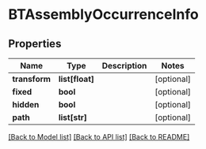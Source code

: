 # BTAssemblyOccurrenceInfo

## Properties
Name | Type | Description | Notes
------------ | ------------- | ------------- | -------------
**transform** | **list[float]** |  | [optional] 
**fixed** | **bool** |  | [optional] 
**hidden** | **bool** |  | [optional] 
**path** | **list[str]** |  | [optional] 

[[Back to Model list]](../README.md#documentation-for-models) [[Back to API list]](../README.md#documentation-for-api-endpoints) [[Back to README]](../README.md)


